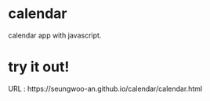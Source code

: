 # calendar
calendar app with javascript.
<h1>try it out!</h1>
URL : https://seungwoo-an.github.io/calendar/calendar.html